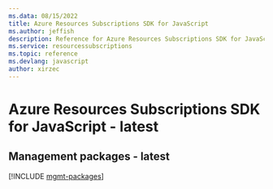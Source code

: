 ```yaml
---
ms.data: 08/15/2022
title: Azure Resources Subscriptions SDK for JavaScript
ms.author: jeffish
description: Reference for Azure Resources Subscriptions SDK for JavaScript
ms.service: resourcessubscriptions
ms.topic: reference
ms.devlang: javascript
author: xirzec
---
```

# Azure Resources Subscriptions SDK for JavaScript - latest

## Management packages - latest
[!INCLUDE [mgmt-packages](resources-subscriptions-mgmt-index.md)]
